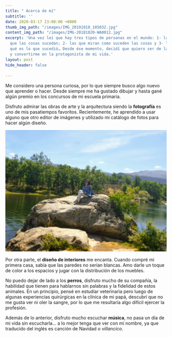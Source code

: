 ```yaml
---
title: " Acerca de mí"
subtitle: ''
date: 2020-03-17 23:00:00 +0000
thumb_img_path: "/images/IMG_20191018_185032.jpg"
content_img_path: "/images/IMG-20181020-WA0012.jpg"
excerpt: 'Una vez leí que hay tres tipos de personas en el mundo: 1- las que hacen
  que las cosas sucedan; 2- las que miran como suceden las cosas y 3- las que se preguntan
  qué es lo que sucedió… Desde ése momento, decidí que quiero ser de las primeras
  y convertirme en la protagonista de mi vida.'
layout: post
hide_header: false

---
```

Me considero una persona curiosa, por lo que siempre busco algo nuevo que aprender o hacer. Desde siempre me ha gustado dibujar y hasta gané algún premio en los concursos de mi escuela primaria.

Disfruto admirar las obras de arte y la arquitectura siendo la **fotografía** es uno de mis pasatiempos favoritos. Recientemente, he aprendido a usar alguno que otro editor de imágenes y utilizado mi catálogo de fotos para hacer algún diseño.

![](/images/IMG-20190608-WA0005.jpg)

Por otra parte, el **diseño de interiores** me encanta. Cuando compré mi primera casa, sabía que las paredes no serían blancas. Amo darle un toque de color a los espacios y jugar con la distribución de los muebles.

No puedo dejar de lado a los **perros**, disfruto mucho de su compañía, la habilidad que tienen para hablarnos sin palabras y la fidelidad de estos animales. En un principio, pensé en estudiar veterinaria pero luego de algunas experiencias quirúrgicas en la clínica de mi papá, descubrí que no me gusta ver ni oler la sangre, por lo que me resultaría algo difícil ejercer la profesión.

Además de lo anterior, disfruto mucho escuchar **música**, no pasa un día de mi vida sin escucharla... a lo mejor tenga que ver con mi nombre, ya que traducido del inglés es canción de Navidad o _villancico_.